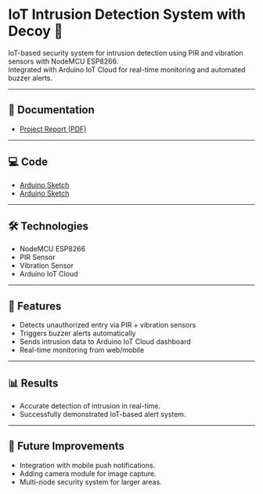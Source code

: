 # IoT Intrusion Detection System with Decoy 🚨

IoT-based security system for intrusion detection using PIR and vibration sensors with NodeMCU ESP8266.  
Integrated with Arduino IoT Cloud for real-time monitoring and automated buzzer alerts.  

---

## 📄 Documentation
- [Project Report (PDF)](docs/Intrusiondetection.pdf)

---

## 💻 Code
- [Arduino Sketch](codes/Sensor_node.ino)
- [Arduino Sketch](codes/gateway_node.ino)

---

## 🛠️ Technologies
- NodeMCU ESP8266  
- PIR Sensor  
- Vibration Sensor  
- Arduino IoT Cloud  

---

## 🚀 Features
- Detects unauthorized entry via PIR + vibration sensors  
- Triggers buzzer alerts automatically  
- Sends intrusion data to Arduino IoT Cloud dashboard  
- Real-time monitoring from web/mobile  
  
---

## 📊 Results
- Accurate detection of intrusion in real-time.  
- Successfully demonstrated IoT-based alert system.  

---

## 🔮 Future Improvements
- Integration with mobile push notifications.  
- Adding camera module for image capture.  
- Multi-node security system for larger areas.  

